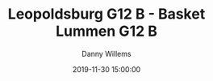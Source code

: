 ---
layout: album
title: Leopoldsburg G12 B - Basket Lummen G12 B
description: Competitie wedstrijd tussen Leopoldsburg G12 B en Basket Lummen G12 B.
date: 2019-11-30 15:00:00
cover: /albums/2019-11-30-Leopoldsburg-G12B-Basket-Lummen-G12B/thumbnails/DSC_0216.jpg
author: Danny Willems
archived: true
pagination: 
  enabled: true
  images: true
  imageLayout: image
  itemsPerPage: 64
---